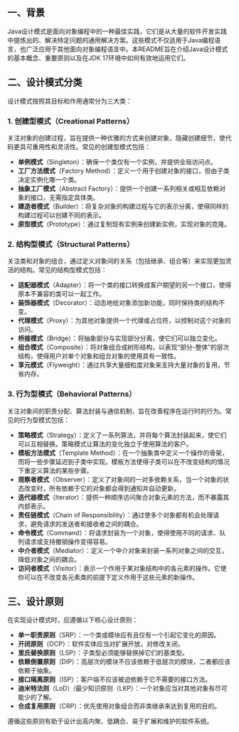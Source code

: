 ## 一、背景

Java设计模式是面向对象编程中的一种最佳实践，它们是从大量的软件开发实践中提炼出的、解决特定问题的通用解决方案。这些模式不仅适用于Java编程语言，也广泛应用于其他面向对象编程语言中。本README旨在介绍Java设计模式的基本概念、重要原则以及在JDK 17环境中如何有效地运用它们。

## 二、设计模式分类

设计模式按照其目标和作用通常分为三大类：

### 1. **创建型模式**（Creational Patterns）

关注对象的创建过程，旨在提供一种优雅的方式来创建对象，隐藏创建细节，使代码更具可重用性和灵活性。常见的创建型模式包括：

- **单例模式**（Singleton）：确保一个类仅有一个实例，并提供全局访问点。
- **工厂方法模式**（Factory Method）：定义一个用于创建对象的接口，但由子类决定实例化哪一个类。
- **抽象工厂模式**（Abstract Factory）：提供一个创建一系列相关或相互依赖对象的接口，无需指定具体类。
- **建造者模式**（Builder）：将复杂对象的构建过程与它的表示分离，使得同样的构建过程可以创建不同的表示。
- **原型模式**（Prototype）：通过复制现有实例来创建新实例，实现对象的克隆。

### 2. **结构型模式**（Structural Patterns）

关注类和对象的组合，通过定义对象间的关系（包括继承、组合等）来实现更加灵活的结构。常见的结构型模式包括：

- **适配器模式**（Adapter）：将一个类的接口转换成客户期望的另一个接口，使得原本不兼容的类可以一起工作。
- **装饰器模式**（Decorator）：动态地给对象添加新功能，同时保持类的结构不变。
- **代理模式**（Proxy）：为其他对象提供一个代理或占位符，以控制对这个对象的访问。
- **桥接模式**（Bridge）：将抽象部分与实现部分分离，使它们可以独立变化。
- **组合模式**（Composite）：将对象组合成树形结构，以表现“部分-整体”的层次结构，使得用户对单个对象和组合对象的使用具有一致性。
- **享元模式**（Flyweight）：通过共享大量细粒度对象来支持大量对象的复用，节省内存。

### 3. **行为型模式**（Behavioral Patterns）

关注对象间的职责分配、算法封装与通信机制，旨在改善程序在运行时的行为。常见的行为型模式包括：

- **策略模式**（Strategy）：定义了一系列算法，并将每个算法封装起来，使它们可以互相替换。策略模式让算法的变化独立于使用算法的客户。
- **模板方法模式**（Template Method）：在一个抽象类中定义一个操作的骨架，而将一些步骤延迟到子类中实现。模板方法使得子类可以在不改变结构的情况下重定义算法的某些步骤。
- **观察者模式**（Observer）：定义了对象间的一对多依赖关系，当一个对象的状态改变时，所有依赖于它的对象都会得到通知并自动更新。
- **迭代器模式**（Iterator）：提供一种顺序访问聚合对象元素的方法，而不暴露其内部表示。
- **责任链模式**（Chain of Responsibility）：通过使多个对象都有机会处理请求，避免请求的发送者和接收者之间的耦合。
- **命令模式**（Command）：将请求封装为一个对象，使得使用不同的请求、队列请求或支持撤销操作变得容易。
- **中介者模式**（Mediator）：定义一个中介对象来封装一系列对象之间的交互，降低对象之间的耦合。
- **访问者模式**（Visitor）：表示一个作用于某对象结构中的各元素的操作。它使你可以在不改变各元素类的前提下定义作用于这些元素的新操作。

## 三、设计原则

在实现设计模式时，应遵循以下核心设计原则：

- **单一职责原则**（SRP）：一个类或模块应有且仅有一个引起它变化的原因。
- **开闭原则**（OCP）：软件实体应当对扩展开放，对修改关闭。
- **里氏替换原则**（LSP）：子类型必须能够替换掉它们的基类型。
- **依赖倒置原则**（DIP）：高层次的模块不应该依赖于低层次的模块，二者都应该依赖于抽象。
- **接口隔离原则**（ISP）：客户端不应该被迫依赖于它不需要的接口方法。
- **迪米特法则**（LoD）/最少知识原则（LKP）：一个对象应当对其他对象有尽可能少的了解。
- **合成复用原则**（CRP）：优先使用对象组合而非类继承来达到复用的目的。

遵循这些原则有助于设计出高内聚、低耦合、易于扩展和维护的软件系统。
